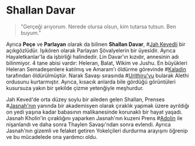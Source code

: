 # Shallan Davar

> "Gerçeği arıyorum. Nerede olursa olsun, kim tutarsa tutsun. Ben buyum."

Ayrıca **Peçe** ve **Parlayan** olarak da bilinen **Shallan Davar**, #[Jah Kevedli](locations/jah-keved) bir açıkgözlüdür. Işıkören olarak Parlayan Şövalyelerin bir üyesidir. Ayrıca Hayaletkanlar'la da işbirliği halindedir. Lin Davar'ın kızıdır, annesinin adı bilinmiyor. 4 tane abisi vardır: Heleran, Balat, Wikim ve Jushu. En büyükleri Heleran Semadeşenlere katılmış ve Amaram'ı öldürme görevinde #[Kaladin](characters/kaladin) tarafından öldürülmüştür. Narak Savaşı sırasında #[Urithiru'yu](locations/urithiru) bularak Alethi ordusunu kurtarmıştır. Ayrıca, kısacık anlarda bile gördüğü görüntüleri kusursuza yakın bir şekilde çizme yetenğiyle meşhurdur.

Jah Keved'de orta düzey soylu bir aileden gelen Shallan, Prenses #[Jasnah'nın](characters/jasnah) yanında bir akademisyen olarak çıraklık yapmak üzere ayrıldığı on yedi yaşına kadar babasının malikanesinde korunaklı bir hayat yaşadı. Jasnah Kholin'in çıraklığını yaparken Jasnah'nın kuzeni Prens #[Adolin](characters/adolin) ile nişanlandı ve daha sonra Thaylen Savaşı'ndan sonra evlendi. Ayrıca Jasnah'nın gizemli ve felaket getiren Yokelçileri durdurma arayışını öğrenip ve bu mücadelede ona yardımcı oldu.
